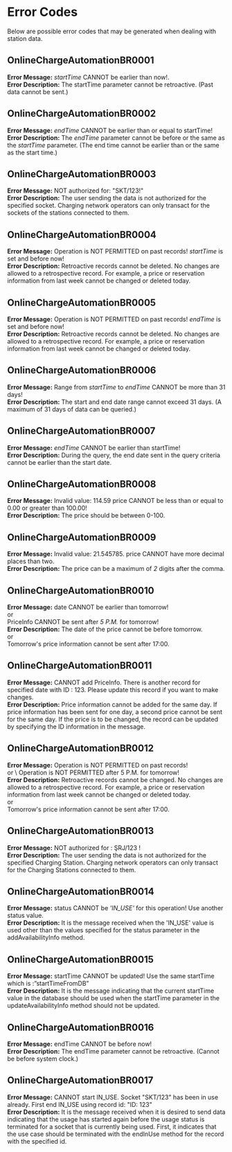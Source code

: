 # Error Codes
Below are possible error codes that may be generated when dealing with station data.

## OnlineChargeAutomationBR0001
**Error Message:** *startTime* CANNOT be earlier than now!. \
**Error Description:** The startTime parameter cannot be retroactive. (Past data cannot be sent.)

## OnlineChargeAutomationBR0002
**Error Message:** *endTime* CANNOT be earlier than or equal to startTime! \
**Error Description:** The *endTime* parameter cannot be before or the same as the *startTime* parameter. (The end time cannot be earlier than or the same as the start time.)

## OnlineChargeAutomationBR0003
**Error Message:** NOT authorized for: "SKT/123!" \
**Error Description:** The user sending the data is not authorized for the specified socket. Charging network operators can only transact for the sockets of the stations connected to them.

## OnlineChargeAutomationBR0004
**Error Message:** Operation is NOT PERMITTED on past records! *startTime* is set and before now! \
**Error Description:** Retroactive records cannot be deleted. No changes are allowed to a retrospective record. For example, a price or reservation information from last week cannot be changed or deleted today.

## OnlineChargeAutomationBR0005
**Error Message:** Operation is NOT PERMITTED on past records! *endTime* is set and before now! \
**Error Description:** Retroactive records cannot be deleted. No changes are allowed to a retrospective record. For example, a price or reservation information from last week cannot be changed or deleted today.

## OnlineChargeAutomationBR0006
**Error Message:** Range from *startTime* to *endTime* CANNOT be more than 31 days! \
**Error Description:** The start and end date range cannot exceed 31 days. (A maximum of 31 days of data can be queried.)

## OnlineChargeAutomationBR0007
**Error Message:** *endTime* CANNOT be earlier than startTime! \
**Error Description:** During the query, the end date sent in the query criteria cannot be earlier than the start date.

## OnlineChargeAutomationBR0008
**Error Message:** Invalid value: 114.59 price CANNOT be less than or equal to 0.00 or greater than 100.00! \
**Error Description:** The price should be between 0-100.

## OnlineChargeAutomationBR0009
**Error Message:** Invalid value: 21.545785. price CANNOT have more decimal places than two. \
**Error Description:** The price can be a maximum of *2* digits after the comma.

## OnlineChargeAutomationBR0010
**Error Message:** date CANNOT be earlier than tomorrow! \
or \
PriceInfo CANNOT be sent after *5 P.M.* for tomorrow! \
**Error Description:** The date of the price cannot be before tomorrow. \
or \
Tomorrow's price information cannot be sent after 17:00.

## OnlineChargeAutomationBR0011
**Error Message:** CANNOT add PriceInfo. There is another record for specified date with ID : 123. Please update this record if you want to make changes. \
**Error Description:** Price information cannot be added for the same day. If price information has been sent for one day, a second price cannot be sent for the same day. If the price is to be changed, the record can be updated by specifying the ID information in the message.

## OnlineChargeAutomationBR0012
**Error Message:** Operation is NOT PERMITTED on past records! \
or \ 
Operation is NOT PERMITTED after 5 P.M. for tomorrow! \
**Error Description:** Retroactive records cannot be changed. No changes are allowed to a retrospective record. For example, a price or reservation information from last week cannot be changed or deleted today. \
or \
Tomorrow's price information cannot be sent after 17:00.

## OnlineChargeAutomationBR0013
**Error Message:** NOT authorized for : ŞRJ/123 ! \
**Error Description:** The user sending the data is not authorized for the specified Charging Station. Charging network operators can only transact for the Charging Stations connected to them.

## OnlineChargeAutomationBR0014
**Error Message:** status CANNOT be *'IN_USE'* for this operation! Use another status value. \
**Error Description:** It is the message received when the 'IN_USE' value is used other than the values specified for the status parameter in the addAvailabilityInfo method.

## OnlineChargeAutomationBR0015
**Error Message:** startTime CANNOT be updated! Use the same startTime which is :”startTimeFromDB” \
**Error Description:** It is the message indicating that the current startTime value in the database should be used when the startTime parameter in the updateAvailabilityInfo method should not be updated.

## OnlineChargeAutomationBR0016
**Error Message:** endTime CANNOT be before now! \
**Error Description:** The endTime parameter cannot be retroactive. (Cannot be before system clock.)

## OnlineChargeAutomationBR0017
**Error Message:** CANNOT start IN_USE. Socket "SKT/123" has been in use already. First end IN_USE using record id: "ID: 123" \
**Error Description:** It is the message received when it is desired to send data indicating that the usage has started again before the usage status is terminated for a socket that is currently being used. First, it indicates that the use case should be terminated with the endInUse method for the record with the specified id.